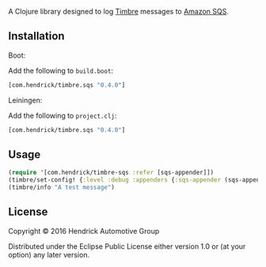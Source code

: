 A Clojure library designed to log [Timbre](https://github.com/ptaoussanis/timbre) messages to [Amazon SQS](https://aws.amazon.com/sqs/).

## Installation

Boot:

Add the following to `build.boot`:

```clojure
[com.hendrick/timbre.sqs "0.4.0"]
```

Leiningen:

Add the following to `project.clj`:

```clojure
[com.hendrick/timbre.sqs "0.4.0"]
```

## Usage

```clojure
(require '[com.hendrick/timbre-sqs :refer [sqs-appender]])
(timbre/set-config! {:level :debug :appenders {:sqs-appender (sqs-appender {:queue-name "test" :application-name "uber but for dolphins"})}})
(timbre/info "A test message")
```

## License

Copyright © 2016 Hendrick Automotive Group

Distributed under the Eclipse Public License either version 1.0 or (at
your option) any later version.
